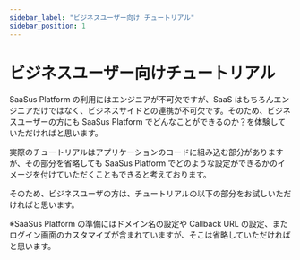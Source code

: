 ```yaml
---
sidebar_label: "ビジネスユーザー向け チュートリアル"
sidebar_position: 1
---
```


# ビジネスユーザー向けチュートリアル

SaaSus Platform の利用にはエンジニアが不可欠ですが、SaaS はもちろんエンジニアだけではなく、ビジネスサイドとの連携が不可欠です。そのため、ビジネスユーザーの方にも SaaSus Platform でどんなことができるのか？を体験していただければと思います。

実際のチュートリアルはアプリケーションのコードに組み込む部分がありますが、その部分を省略しても SaaSus Platform でどのような設定ができるかのイメージを付けていただくこともできると考えております。

そのため、ビジネスユーザの方は、チュートリアルの以下の部分をお試しいただければと思います。

※SaaSus Platform の準備にはドメイン名の設定や Callback URL の設定、またログイン画面のカスタマイズが含まれていますが、そこは省略していただければと思います。

